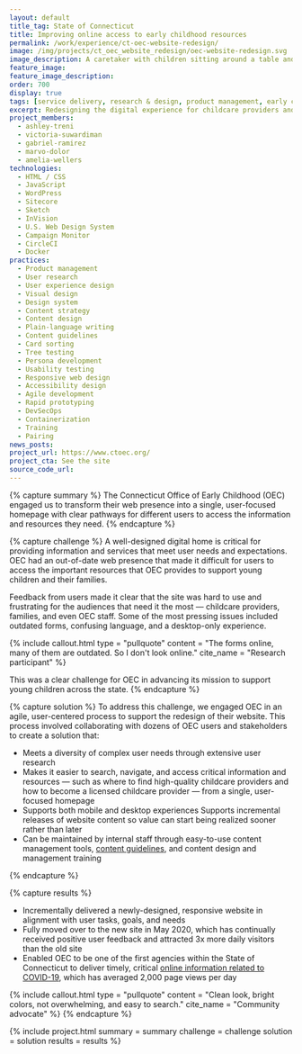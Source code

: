 ```yaml
---
layout: default
title_tag: State of Connecticut
title: Improving online access to early childhood resources
permalink: /work/experience/ct-oec-website-redesign/
image: /img/projects/ct_oec_website_redesign/oec-website-redesign.svg
image_description: A caretaker with children sitting around a table and playing with blocks with a computer in the background.
feature_image:
feature_image_description:
order: 700
display: true
tags: [service delivery, research & design, product management, early childhood, social safety net, ashley treni, victoria suwardiman, lara kohl, gabriel ramirez, marvo dolor, amelia wellers]
excerpt: Redesigning the digital experience for childcare providers and families with young children across Connecticut.
project_members:
  - ashley-treni
  - victoria-suwardiman
  - gabriel-ramirez
  - marvo-dolor
  - amelia-wellers
technologies:
  - HTML / CSS
  - JavaScript
  - WordPress
  - Sitecore
  - Sketch
  - InVision
  - U.S. Web Design System
  - Campaign Monitor
  - CircleCI
  - Docker
practices:
  - Product management
  - User research
  - User experience design
  - Visual design
  - Design system
  - Content strategy
  - Content design
  - Plain-language writing
  - Content guidelines
  - Card sorting
  - Tree testing
  - Persona development
  - Usability testing
  - Responsive web design
  - Accessibility design
  - Agile development
  - Rapid prototyping
  - DevSecOps
  - Containerization
  - Training
  - Pairing
news_posts:
project_url: https://www.ctoec.org/
project_cta: See the site
source_code_url:
---
```


{% capture summary %}
The Connecticut Office of Early Childhood (OEC) engaged us to transform their
web presence into a single, user-focused homepage with clear pathways for different
users to access the information and resources they need.
{% endcapture %}

{% capture challenge %}
A well-designed digital home is critical for providing information and services
that meet user needs and expectations. OEC had an out-of-date web presence that
made it difficult for users to access the important resources that OEC provides
to support young children and their families.

Feedback from users made it clear that the site was hard to use and frustrating
for the audiences that need it the most — childcare providers, families,
and even OEC staff. Some of the most pressing issues included outdated forms,
confusing language, and a desktop-only experience.

{% include callout.html
  type = "pullquote"
  content = "The forms online, many of them are outdated. So I don't look online."
  cite_name = "Research participant"
%}

This was a clear challenge for OEC in advancing its mission to support young
children across the state.
{% endcapture %}

{% capture solution %}
To address this challenge, we engaged OEC in an agile, user-centered
process to support the redesign of their website. This process involved
collaborating with dozens of OEC users and stakeholders to create a solution that:

- Meets a diversity of complex user needs through extensive user research
- Makes it easier to search, navigate, and access critical information and resources
  — such as where to find high-quality childcare providers and how to become a
  licensed childcare provider — from a single, user-focused homepage
- Supports both mobile and desktop experiences
  Supports incremental releases of website content so value can start being
  realized sooner rather than later
- Can be maintained by internal staff through easy-to-use content management tools,
  [content guidelines](https://www.ctoec.org/oec-staff-website-support/style-guide/),
  and content design and management training

{% endcapture %}

{% capture results %}
- Incrementally delivered a newly-designed, responsive website in alignment
  with user tasks, goals, and needs
- Fully moved over to the new site in May 2020, which has
  continually received positive user feedback and attracted
  3x more daily visitors than the old site
- Enabled OEC to be one of the first agencies within the State of
  Connecticut to deliver timely, critical
  [online information related to COVID-19](https://www.ctoec.org/covid-19),
  which has averaged 2,000 page views per day

 {% include callout.html
  type = "pullquote"
  content = "Clean look, bright colors, not overwhelming, and easy to search."
  cite_name = "Community advocate"
%}
{% endcapture %}

{% include project.html
  summary = summary
  challenge = challenge
  solution = solution
  results = results
%}
